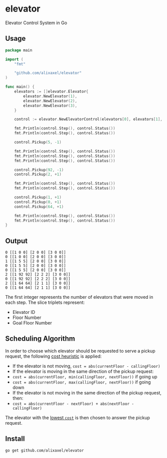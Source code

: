 # elevator

Elevator Control System in Go

## Usage

```go
package main

import (
    "fmt"

    "github.com/alixaxel/elevator"
)

func main() {
    elevators := []elevator.Elevator{
        elevator.NewElevator(1),
        elevator.NewElevator(2),
        elevator.NewElevator(3),
    }

    control := elevator.NewElevatorControl(elevators[0], elevators[1], elevators[2])

    fmt.Println(control.Step(), control.Status())
    fmt.Println(control.Step(), control.Status())

    control.Pickup(5, -1)

    fmt.Println(control.Step(), control.Status())
    fmt.Println(control.Step(), control.Status())
    fmt.Println(control.Step(), control.Status())

    control.Pickup(92, -1)
    control.Pickup(2, +1)

    fmt.Println(control.Step(), control.Status())
    fmt.Println(control.Step(), control.Status())

    control.Pickup(1, +1)
    control.Pickup(0, +1)
    control.Pickup(64, +1)

    fmt.Println(control.Step(), control.Status())
    fmt.Println(control.Step(), control.Status())
}
```

## Output

```
0 [[1 0 0] [2 0 0] [3 0 0]]
0 [[1 0 0] [2 0 0] [3 0 0]]
1 [[1 5 5] [2 0 0] [3 0 0]]
0 [[1 5 5] [2 0 0] [3 0 0]]
0 [[1 5 5] [2 0 0] [3 0 0]]
2 [[1 92 92] [2 2 2] [3 0 0]]
0 [[1 92 92] [2 2 2] [3 0 0]]
2 [[1 64 64] [2 1 1] [3 0 0]]
0 [[1 64 64] [2 1 1] [3 0 0]]
```

The first integer represents the number of elevators that were moved in each step.
The slice triplets represent:

 - Elevator ID
 - Floor Number
 - Goal Floor Number

## Scheduling Algorithm

In order to choose which elevator should be requested to serve a pickup request, the following [cost heuristic](https://github.com/alixaxel/elevator/blob/e09cb4e91c1c3e3067aba181b960eec1e815c344/elevator.go#L56) is applied:

 - If the elevator is not moving, ```cost = abs(currentFloor - callingFloor)```
 - If the elevator is moving in the same direction of the pickup request:
  - ```cost = abs(currentFloor, min(callingFloor, nextFloor))``` if going up
  - ```cost = abs(currentFloor, max(callingFloor, nextFloor))``` if going down
 - If the elevator is not moving in the same direction of the pickup request, then:
  - ```cost = abs(currentFloor - nextFloor) + abs(nextFloor - callingFloor)```

The elevator with the [lowest ```cost```](https://github.com/alixaxel/elevator/blob/e09cb4e91c1c3e3067aba181b960eec1e815c344/elevatorControl.go#L24) is then chosen to answer the pickup request.

## Install

```shell
go get github.com/alixaxel/elevator
```
